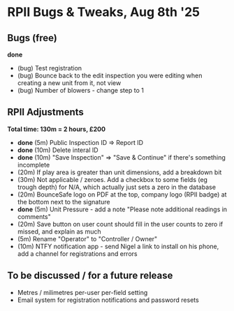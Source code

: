 # RPII Bugs & Tweaks, Aug 8th '25

## Bugs (free)

**done**

- (bug) Test registration
- (bug) Bounce back to the edit inspection you were editing when creating a new unit from it, not view
- (bug) Number of blowers - change step to 1

## RPII Adjustments

**Total time: 130m = 2 hours, £200**

- **done** (5m) Public Inspection ID => Report ID
- **done** (10m) Delete interal ID
- **done** (10m) "Save Inspection" => "Save & Continue" if there's something incomplete
- (20m) If play area is greater than unit dimensions, add a breakdown bit
- (30m) Not applicable / zeroes. Add a checkbox to some fields (eg trough depth) for N/A, which actually just sets a zero in the database
- (20m) BounceSafe logo on PDF at the top, company logo (RPII badge) at the bottom next to the signature
- **done** (5m) Unit Pressure - add a note "Please note additional readings in comments"
- (20m) Save button on user count should fill in the user counts to zero if missed, and explain as much
- (5m) Rename "Operator" to "Controller / Owner"
- (10m) NTFY notification app - send Nigel a link to install on his phone, add a channel for registrations and errors

## To be discussed / for a future release

- Metres / milimetres per-user per-field setting
- Email system for registration notifications and password resets
